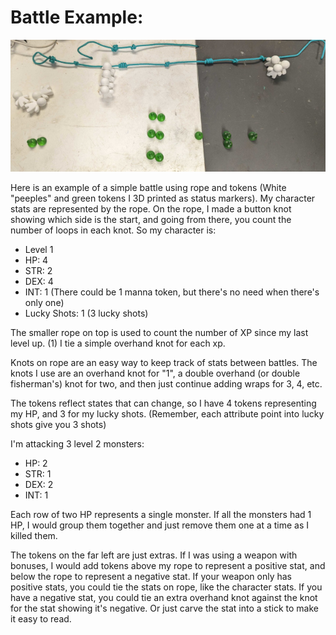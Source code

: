 
# Battle Example:

![Example Counters](battle_example.jpg)

Here is an example of a simple battle using rope and tokens (White "peeples" and green tokens I 3D printed as status markers). My character stats are represented by the rope.  On the rope, I made a button knot showing which side is the start, and going from there, you count the number of loops in each knot.  So my character is:

* Level 1
* HP: 4
* STR: 2
* DEX: 4
* INT: 1 (There could be 1 manna token, but there's no need when there's only one)
* Lucky Shots: 1 (3 lucky shots)

The smaller rope on top is used to count the number of XP since my last level up. (1) I tie a simple overhand knot for each xp.

Knots on rope are an easy way to keep track of stats between battles. The knots I use are an overhand knot for "1", a double overhand (or double fisherman's) knot for two, and then just continue adding wraps for 3, 4, etc.

The tokens reflect states that can change, so I have 4 tokens representing my HP, and 3 for my lucky shots. (Remember, each attribute point into lucky shots give you 3 shots)

I'm attacking 3 level 2 monsters:

* HP: 2
* STR: 1
* DEX: 2
* INT: 1

Each row of two HP represents a single monster.  If all the monsters had 1 HP, I would group them together and just remove them one at a time as I killed them.

The tokens on the far left are just extras. If I was using a weapon with bonuses, I would add tokens above my rope to represent a positive stat, and below the rope to represent a negative stat. If your weapon only has positive stats, you could tie the stats on rope, like the character stats. If you have a negative stat, you could tie an extra overhand knot against the knot for the stat showing it's negative.  Or just carve the stat into a stick to make it easy to read.